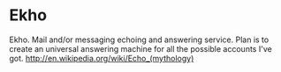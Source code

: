 Ekho
====

Ekho. Mail and/or messaging echoing and answering service. Plan is to create an universal answering machine for all the possible accounts I've got. 
http://en.wikipedia.org/wiki/Echo_(mythology)

